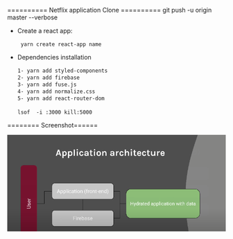 ========== Netflix application Clone ==========
git push -u origin master --verbose
- Create a react app:

       yarn create react-app name

- Dependencies installation

      1- yarn add styled-components
      2- yarn add firebase 
      3- yarn add fuse.js
      4- yarn add normalize.css
      5- yarn add react-router-dom

      lsof  -i :3000 kill:5000

======== Screenshot======

![](images/application-structures.png)
